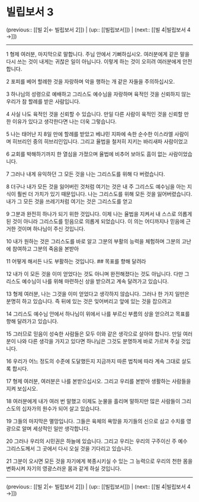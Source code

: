 # 빌립보서 3

(previous:: [[빌 2|← 빌립보서 2]]) | (up:: [[빌립보서]]) | (next:: [[빌 4|빌립보서 4 →]])

***




1 
형제 여러분, 마지막으로 말합니다. 주님 안에서 기뻐하십시오. 여러분에게 같은 말을 다시 쓰는 것이 내게는 귀찮은 일이 아닙니다. 이렇게 하는 것이 오히려 여러분에게 안전합니다. 



2 
포피를 베어 할례한 것을 자랑하며 악을 행하는 개 같은 자들을 주의하십시오. 



3 
하나님의 성령으로 예배하고 그리스도 예수님을 자랑하며 육적인 것을 신뢰하지 않는 우리가 참 할례를 받은 사람입니다. 



4 
사실 나도 육적인 것을 신뢰할 수 있습니다. 만일 다른 사람이 육적인 것을 신뢰할 만한 이유가 있다고 생각한다면 나는 더욱 그렇습니다. 



5 
나는 태어난 지 8일 만에 할례를 받았고 베냐민 지파에 속한 순수한 이스라엘 사람이며 히브리인 중의 히브리인입니다. 그리고 율법을 철저히 지키는 바리새파 사람이었고 



6 
교회를 박해하기까지 한 열심을 가졌으며 율법에 비추어 보아도 흠이 없는 사람이었습니다. 



7 
그러나 내게 유익하던 그 모든 것을 나는 그리스도를 위해 다 버렸습니다. 



8 
더구나 내가 모든 것을 잃어버린 것처럼 여기는 것은 내 주 그리스도 예수님을 아는 지식이 훨씬 더 가치가 있기 때문입니다. 나는 그리스도를 위해 모든 것을 잃어버렸습니다. 내가 그 모든 것을 쓰레기처럼 여기는 것은 그리스도를 얻고 



9 
그분과 완전히 하나가 되기 위한 것입니다. 이제 나는 율법을 지켜서 내 스스로 의롭게 된 것이 아니라 그리스도를 믿음으로 의롭게 되었습니다. 이 의는 어디까지나 믿음에 근거한 것이며 하나님이 주신 것입니다. 



10 
내가 원하는 것은 그리스도를 바로 알고 그분의 부활의 능력을 체험하며 그분의 고난에 참여하고 그분의 죽음을 본받아 



11 
어떻게 해서든 나도 부활하는 것입니다. ## 목표를 향해 달려라 



12 
내가 이 모든 것을 이미 얻었다는 것도 아니며 완전해졌다는 것도 아닙니다. 다만 그리스도 예수님이 나를 위해 마련하신 상을 받으려고 계속 달려가고 있습니다. 



13 
형제 여러분, 나는 그것을 이미 얻었다고 생각하지 않습니다. 그러나 한 가지 일만은 분명히 하고 있습니다. 즉 뒤에 있는 것은 잊어버리고 앞에 있는 것을 잡으려고 



14 
그리스도 예수님 안에서 하나님이 위에서 나를 부르신 부름의 상을 얻으려고 목표를 향해 달려가고 있습니다. 



15 
그러므로 믿음이 성숙한 사람들은 모두 이와 같은 생각으로 살아야 합니다. 만일 여러분이 나와 다른 생각을 가지고 있다면 하나님은 그것도 분명하게 바로 가르쳐 주실 것입니다. 



16 
우리가 어느 정도의 수준에 도달했든지 지금까지 따른 법칙에 따라 계속 그대로 살도록 합시다. 



17 
형제 여러분, 여러분은 나를 본받으십시오. 그리고 우리를 본받아 생활하는 사람들을 지켜 보십시오. 



18 
여러분에게 내가 여러 번 말했고 이제도 눈물을 흘리며 말하지만 많은 사람들이 그리스도의 십자가의 원수가 되어 살고 있습니다. 



19 
그들의 마지막은 멸망입니다. 그들은 육체의 욕망을 자기들의 신으로 삼고 수치를 영광으로 알며 세상적인 일만 생각합니다. 



20 
그러나 우리의 시민권은 하늘에 있습니다. 그리고 우리는 우리의 구주이신 주 예수 그리스도께서 그 곳에서 다시 오실 것을 기다리고 있습니다. 



21 
그분이 오시면 모든 것을 자기에게 복종시키실 수 있는 그 능력으로 우리의 천한 몸을 변화시켜 자기의 영광스러운 몸과 같게 하실 것입니다.

***

(previous:: [[빌 2|← 빌립보서 2]]) | (up:: [[빌립보서]]) | (next:: [[빌 4|빌립보서 4 →]])
